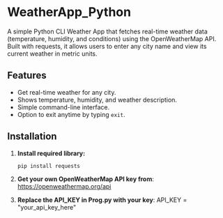 # WeatherApp_Python
A simple Python CLI Weather App that fetches real-time weather data (temperature, humidity, and conditions) using the OpenWeatherMap API. Built with requests, it allows users to enter any city name and view its current weather in metric units.

## Features

- Get real-time weather for any city.  
- Shows temperature, humidity, and weather description.  
- Simple command-line interface.  
- Option to exit anytime by typing `exit`.  

## Installation

1) **Install required library:**
   ```bash
   pip install requests

2) **Get your own OpenWeatherMap API key from**:
         https://openweathermap.org/api

3) **Replace the API_KEY in Prog.py with your key**:
         API_KEY = "your_api_key_here"
